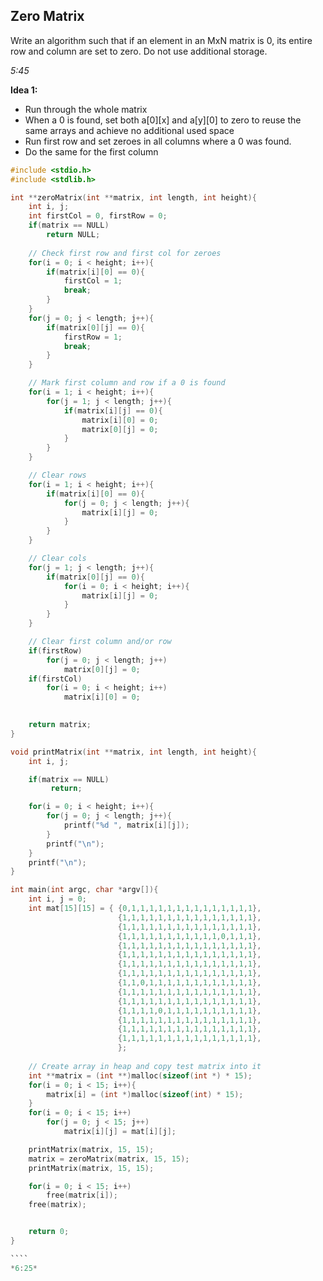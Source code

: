 ## Zero Matrix

Write an algorithm such that if an element in an MxN matrix is 0, its entire row and column are set to zero. Do not use additional storage.

*5:45*

**Idea 1:** 
- Run through the whole matrix
- When a 0 is found, set both a[0][x] and a[y][0] to zero to reuse the same arrays and achieve no additional used space
- Run first row and set zeroes in all columns where a 0 was found.
- Do the same for the first column

`````c
#include <stdio.h>
#include <stdlib.h>

int **zeroMatrix(int **matrix, int length, int height){
 	int i, j;
 	int firstCol = 0, firstRow = 0;
 	if(matrix == NULL)
 		return NULL;
 
 	// Check first row and first col for zeroes
 	for(i = 0; i < height; i++){
 		if(matrix[i][0] == 0){
 			firstCol = 1;
 			break;
 		}
 	}
  	for(j = 0; j < length; j++){
 		if(matrix[0][j] == 0){
 			firstRow = 1;
 			break;
 		}
 	}

 	// Mark first column and row if a 0 is found
 	for(i = 1; i < height; i++){
 		for(j = 1; j < length; j++){
 			if(matrix[i][j] == 0){
 			 	matrix[i][0] = 0;
 			 	matrix[0][j] = 0;
 			}
 		}
 	}

 	// Clear rows
 	for(i = 1; i < height; i++){
 		if(matrix[i][0] == 0){
 			for(j = 0; j < length; j++){
 				matrix[i][j] = 0;
 			}
 		}
 	}

 	// Clear cols
 	for(j = 1; j < length; j++){
 		if(matrix[0][j] == 0){
 			for(i = 0; i < height; i++){
 				matrix[i][j] = 0;
 			}
 		}
 	}

 	// Clear first column and/or row
 	if(firstRow)
 		for(j = 0; j < length; j++)
 			matrix[0][j] = 0;
  	if(firstCol)
 		for(i = 0; i < height; i++)
 			matrix[i][0] = 0;
 	

 	return matrix;
}

void printMatrix(int **matrix, int length, int height){
 	int i, j;

 	if(matrix == NULL)
 		 return;

 	for(i = 0; i < height; i++){
 		for(j = 0; j < length; j++){
 			printf("%d ", matrix[i][j]);
 		}
 		printf("\n");
 	}
 	printf("\n");
}

int main(int argc, char *argv[]){
	int i, j = 0;
 	int mat[15][15] = {	{0,1,1,1,1,1,1,1,1,1,1,1,1,1,1},
 						{1,1,1,1,1,1,1,1,1,1,1,1,1,1,1},
 						{1,1,1,1,1,1,1,1,1,1,1,1,1,1,1},
 						{1,1,1,1,1,1,1,1,1,1,1,0,1,1,1},
 						{1,1,1,1,1,1,1,1,1,1,1,1,1,1,1},
 						{1,1,1,1,1,1,1,1,1,1,1,1,1,1,1},
 						{1,1,1,1,1,1,1,1,1,1,1,1,1,1,1},
 						{1,1,1,1,1,1,1,1,1,1,1,1,1,1,1},
 						{1,1,0,1,1,1,1,1,1,1,1,1,1,1,1},
 						{1,1,1,1,1,1,1,1,1,1,1,1,1,1,1},
 						{1,1,1,1,1,1,1,1,1,1,1,1,1,1,1},
 						{1,1,1,1,0,1,1,1,1,1,1,1,1,1,1},
 						{1,1,1,1,1,1,1,1,1,1,1,1,1,1,1},
 						{1,1,1,1,1,1,1,1,1,1,1,1,1,1,1},
 						{1,1,1,1,1,1,1,1,1,1,1,1,1,1,1},
 						};
 	
 	// Create array in heap and copy test matrix into it
 	int **matrix = (int **)malloc(sizeof(int *) * 15);
 	for(i = 0; i < 15; i++){
 		matrix[i] = (int *)malloc(sizeof(int) * 15);
 	}
 	for(i = 0; i < 15; i++)
 		for(j = 0; j < 15; j++)
 			matrix[i][j] = mat[i][j];

 	printMatrix(matrix, 15, 15);
 	matrix = zeroMatrix(matrix, 15, 15);
 	printMatrix(matrix, 15, 15);

  	for(i = 0; i < 15; i++)
 		free(matrix[i]);
 	free(matrix);


 	return 0;
}

````
*6:25*
